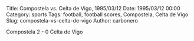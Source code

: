 Title: Compostela vs. Celta de Vigo, 1995/03/12
Date: 1995/03/12 00:00
Category: sports
Tags: football, football scores, Compostela, Celta de Vigo
Slug: compostela-vs-celta-de-vigo
Author: carbonero


Compostela 2 - 0 Celta de Vigo
